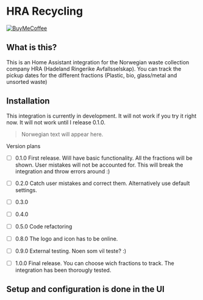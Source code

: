 # HRA Recycling

[![BuyMeCoffee][buymecoffeebadge]][buymecoffee]

## What is this?

This is an Home Assistant integration for the Norwegian waste collection company HRA (Hadeland Ringerike Avfallsselskap). You can track the pickup dates for the different fractions (Plastic, bio, glass/metal and unsorted waste)

## Installation

This integration is currently in development. It will not work if you try it right now. It will not work until I release 0.1.0.

> Norwegian text will appear here.

Version plans
- [ ] 0.1.0 First release. Will have basic functionality. All the fractions will be shown. User mistakes will not be accounted for. This will break the integration and throw errors around :)

- [ ] 0.2.0 Catch user mistakes and correct them. Alternatively use default settings.

- [ ] 0.3.0

- [ ] 0.4.0

- [ ] 0.5.0 Code refactoring

- [ ] 0.8.0 The logo and icon has to be online.

- [ ] 0.9.0 External testing. Noen som vil teste? :)

- [ ] 1.0.0 Final release. You can choose wich fractions to track. The integration has been thorougly tested.


## Setup and configuration is done in the UI

[hra_recycle]: https://github.com/mr-raw/hra_recycling
[buymecoffee]: https://www.buymeacoffee.com/erikraae
[buymecoffeebadge]: https://img.shields.io/badge/buy%20me%20a%20coffee-donate-yellow.svg?style=for-the-badge
